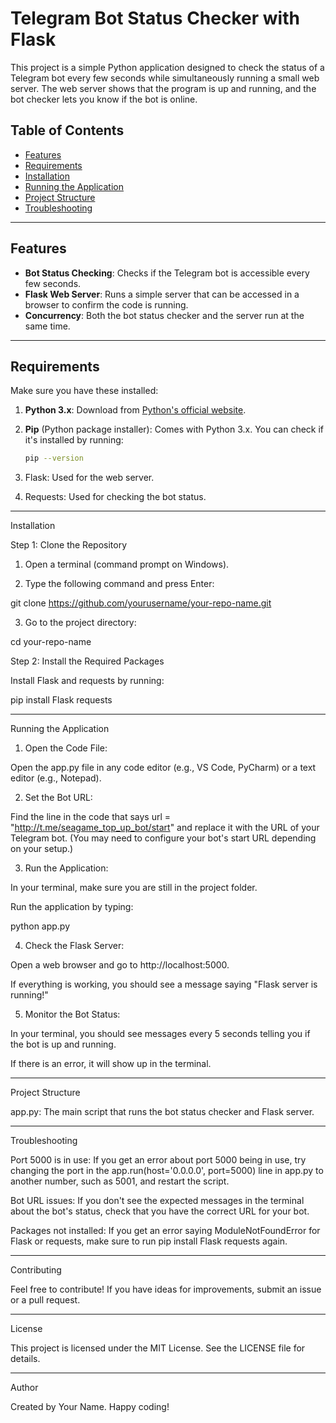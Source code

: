 # Telegram Bot Status Checker with Flask

This project is a simple Python application designed to check the status of a Telegram bot every few seconds while simultaneously running a small web server. The web server shows that the program is up and running, and the bot checker lets you know if the bot is online.

## Table of Contents
- [Features](#features)
- [Requirements](#requirements)
- [Installation](#installation)
- [Running the Application](#running-the-application)
- [Project Structure](#project-structure)
- [Troubleshooting](#troubleshooting)
---

## Features

- **Bot Status Checking**: Checks if the Telegram bot is accessible every few seconds.
- **Flask Web Server**: Runs a simple server that can be accessed in a browser to confirm the code is running.
- **Concurrency**: Both the bot status checker and the server run at the same time.

---

## Requirements

Make sure you have these installed:

1. **Python 3.x**: Download from [Python's official website](https://www.python.org/downloads/).
2. **Pip** (Python package installer): Comes with Python 3.x. You can check if it's installed by running:
   ```bash
   pip --version

3. Flask: Used for the web server.


4. Requests: Used for checking the bot status.




---

Installation

Step 1: Clone the Repository

1. Open a terminal (command prompt on Windows).


2. Type the following command and press Enter:

git clone https://github.com/yourusername/your-repo-name.git


3. Go to the project directory:

cd your-repo-name



Step 2: Install the Required Packages

Install Flask and requests by running:

pip install Flask requests


---

Running the Application

1. Open the Code File:

Open the app.py file in any code editor (e.g., VS Code, PyCharm) or a text editor (e.g., Notepad).



2. Set the Bot URL:

Find the line in the code that says url = "http://t.me/seagame_top_up_bot/start" and replace it with the URL of your Telegram bot. (You may need to configure your bot's start URL depending on your setup.)



3. Run the Application:

In your terminal, make sure you are still in the project folder.

Run the application by typing:

python app.py



4. Check the Flask Server:

Open a web browser and go to http://localhost:5000.

If everything is working, you should see a message saying "Flask server is running!"



5. Monitor the Bot Status:

In your terminal, you should see messages every 5 seconds telling you if the bot is up and running.

If there is an error, it will show up in the terminal.





---

Project Structure

app.py: The main script that runs the bot status checker and Flask server.



---

Troubleshooting

Port 5000 is in use: If you get an error about port 5000 being in use, try changing the port in the app.run(host='0.0.0.0', port=5000) line in app.py to another number, such as 5001, and restart the script.

Bot URL issues: If you don't see the expected messages in the terminal about the bot's status, check that you have the correct URL for your bot.

Packages not installed: If you get an error saying ModuleNotFoundError for Flask or requests, make sure to run pip install Flask requests again.



---

Contributing

Feel free to contribute! If you have ideas for improvements, submit an issue or a pull request.


---

License

This project is licensed under the MIT License. See the LICENSE file for details.


---

Author

Created by Your Name. Happy coding!
